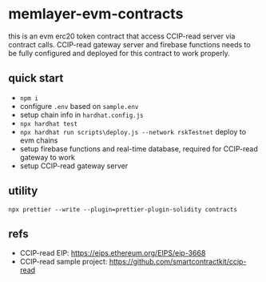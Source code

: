 # memlayer-evm-contracts
this is an evm erc20 token contract that access CCIP-read server via contract calls. CCIP-read gateway server and firebase functions needs to be fully configured and deployed for this contract to work properly. 

## quick start
- `npm i`
- configure `.env` based on `sample.env`
- setup chain info in `hardhat.config.js`
- `npx hardhat test`
- `npx hardhat run scripts\deploy.js --network rskTestnet` deploy to evm chains
- setup firebase functions and real-time database, required for CCIP-read gateway to work
- setup CCIP-read gateway server

## utility
`npx prettier --write --plugin=prettier-plugin-solidity contracts`

## refs
- CCIP-read EIP: https://eips.ethereum.org/EIPS/eip-3668
- CCIP-read sample project: https://github.com/smartcontractkit/ccip-read
